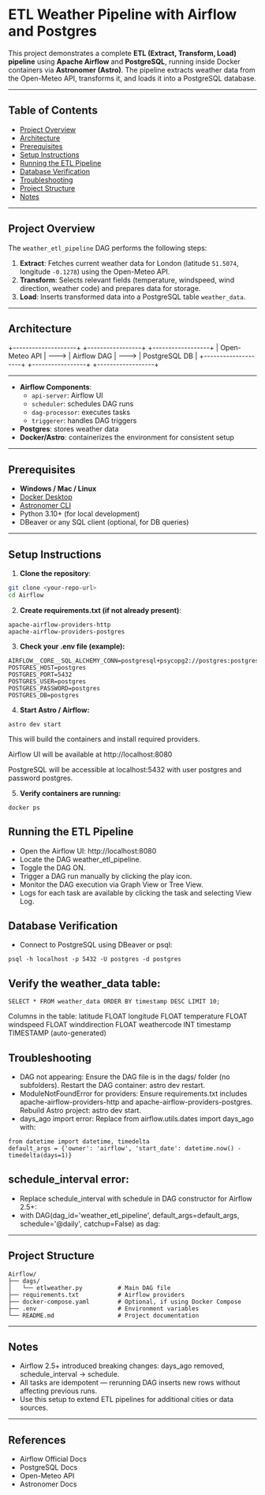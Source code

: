 # ETL Weather Pipeline with Airflow and Postgres

This project demonstrates a complete **ETL (Extract, Transform, Load) pipeline** using **Apache Airflow** and **PostgreSQL**, running inside Docker containers via **Astronomer (Astro)**. The pipeline extracts weather data from the Open-Meteo API, transforms it, and loads it into a PostgreSQL database.

---

## Table of Contents

- [Project Overview](#project-overview)
- [Architecture](#architecture)
- [Prerequisites](#prerequisites)
- [Setup Instructions](#setup-instructions)
- [Running the ETL Pipeline](#running-the-etl-pipeline)
- [Database Verification](#database-verification)
- [Troubleshooting](#troubleshooting)
- [Project Structure](#project-structure)
- [Notes](#notes)

---

## Project Overview

The `weather_etl_pipeline` DAG performs the following steps:

1. **Extract**: Fetches current weather data for London (latitude `51.5074`, longitude `-0.1278`) using the Open-Meteo API.
2. **Transform**: Selects relevant fields (temperature, windspeed, wind direction, weather code) and prepares data for storage.
3. **Load**: Inserts transformed data into a PostgreSQL table `weather_data`.

---

## Architecture

+--------------------+ +-----------------+ +------------------+
| Open-Meteo API | ---> | Airflow DAG | ---> | PostgreSQL DB |
+--------------------+ +-----------------+ +------------------+

---


- **Airflow Components**:
  - `api-server`: Airflow UI
  - `scheduler`: schedules DAG runs
  - `dag-processor`: executes tasks
  - `triggerer`: handles DAG triggers
- **Postgres**: stores weather data
- **Docker/Astro**: containerizes the environment for consistent setup

---

## Prerequisites

- **Windows / Mac / Linux**
- [Docker Desktop](https://www.docker.com/products/docker-desktop)
- [Astronomer CLI](https://www.astronomer.io/docs/cloud/stable/get-started/cli/)
- Python 3.10+ (for local development)
- DBeaver or any SQL client (optional, for DB queries)

---

## Setup Instructions

1. **Clone the repository**:
```bash
git clone <your-repo-url>
cd Airflow
```

2. **Create requirements.txt (if not already present)**:
```
apache-airflow-providers-http
apache-airflow-providers-postgres
```
3. **Check your .env file (example):**
 ```
AIRFLOW__CORE__SQL_ALCHEMY_CONN=postgresql+psycopg2://postgres:postgres@postgres:5432/postgres
POSTGRES_HOST=postgres
POSTGRES_PORT=5432
POSTGRES_USER=postgres
POSTGRES_PASSWORD=postgres
POSTGRES_DB=postgres
```
4. **Start Astro / Airflow:**
```
astro dev start
```

This will build the containers and install required providers.

Airflow UI will be available at http://localhost:8080

PostgreSQL will be accessible at localhost:5432 with user postgres and password postgres.

5. **Verify containers are running:**
```
docker ps
```


## Running the ETL Pipeline
 - Open the Airflow UI: http://localhost:8080
 - Locate the DAG weather_etl_pipeline.
 - Toggle the DAG ON.
 - Trigger a DAG run manually by clicking the play icon.
 - Monitor the DAG execution via Graph View or Tree View.
 - Logs for each task are available by clicking the task and selecting View Log.

## Database Verification
- Connect to PostgreSQL using DBeaver or psql:
```
psql -h localhost -p 5432 -U postgres -d postgres
```

## Verify the weather_data table:
```
SELECT * FROM weather_data ORDER BY timestamp DESC LIMIT 10;
```
Columns in the table:
latitude FLOAT
longitude FLOAT
temperature FLOAT
windspeed FLOAT
winddirection FLOAT
weathercode INT
timestamp TIMESTAMP (auto-generated)

## Troubleshooting
- DAG not appearing:
  Ensure the DAG file is in the dags/ folder (no subfolders).
  Restart the DAG container: astro dev restart.
- ModuleNotFoundError for providers:
  Ensure requirements.txt includes apache-airflow-providers-http and apache-airflow-providers-postgres.
  Rebuild Astro project: astro dev start.
- days_ago import error:
  Replace from airflow.utils.dates import days_ago with:
  
```
from datetime import datetime, timedelta
default_args = {'owner': 'airflow', 'start_date': datetime.now() - timedelta(days=1)}
```
## schedule_interval error:
- Replace schedule_interval with schedule in DAG constructor for Airflow 2.5+:
- with DAG(dag_id='weather_etl_pipeline', default_args=default_args, schedule='@daily', catchup=False) as dag:
---
## Project Structure
```
Airflow/
├── dags/
│   └── etlweather.py          # Main DAG file
├── requirements.txt           # Airflow providers
├── docker-compose.yaml        # Optional, if using Docker Compose
├── .env                       # Environment variables
└── README.md                  # Project documentation

```
---
## Notes
- Airflow 2.5+ introduced breaking changes: days_ago removed, schedule_interval → schedule.
- All tasks are idempotent — rerunning DAG inserts new rows without affecting previous runs.
- Use this setup to extend ETL pipelines for additional cities or data sources.
 ---
  ## References
  - Airflow Official Docs
  - PostgreSQL Docs
  - Open-Meteo API
  - Astronomer Docs




















